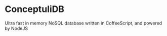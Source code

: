 ConceptuliDB
============

Ultra fast in memory NoSQL database written in CoffeeScript, and powered by NodeJS

